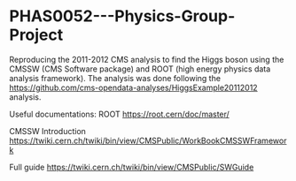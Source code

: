 # PHAS0052---Physics-Group-Project
Reproducing the 2011-2012 CMS analysis to find the Higgs boson using the CMSSW (CMS Software package) and ROOT (high energy physics data analysis framework). The analysis was done following the https://github.com/cms-opendata-analyses/HiggsExample20112012 analysis.

Useful documentations:
ROOT
https://root.cern/doc/master/

CMSSW
  Introduction
  https://twiki.cern.ch/twiki/bin/view/CMSPublic/WorkBookCMSSWFramework
  
  Full guide
  https://twiki.cern.ch/twiki/bin/view/CMSPublic/SWGuide

